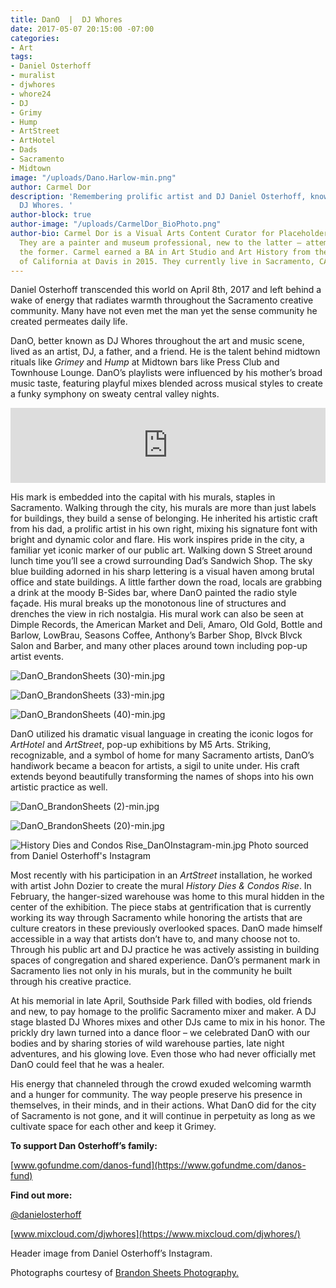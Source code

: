 ```yaml
---
title: DanO  |  DJ Whores
date: 2017-05-07 20:15:00 -07:00
categories:
- Art
tags:
- Daniel Osterhoff
- muralist
- djwhores
- whore24
- DJ
- Grimy
- Hump
- ArtStreet
- ArtHotel
- Dads
- Sacramento
- Midtown
image: "/uploads/Dano.Harlow-min.png"
author: Carmel Dor
description: 'Remembering prolific artist and DJ Daniel Osterhoff, known by many as
  DJ Whores. '
author-block: true
author-image: "/uploads/CarmelDor_BioPhoto.png"
author-bio: Carmel Dor is a Visual Arts Content Curator for Placeholder Magazine.
  They are a painter and museum professional, new to the latter – attempting to navigate
  the former. Carmel earned a BA in Art Studio and Art History from the University
  of California at Davis in 2015. They currently live in Sacramento, CA.
---
```


Daniel Osterhoff transcended this world on April 8th, 2017 and left behind a wake of energy that radiates warmth throughout the Sacramento creative community. Many have not even met the man yet the sense community he created permeates daily life.

DanO, better known as DJ Whores throughout the art and music scene, lived as an artist, DJ, a father, and a friend. He is the talent behind midtown rituals like *Grimey* and *Hump* at Midtown bars like Press Club and Townhouse Lounge. DanO’s playlists were influenced by his mother’s broad music taste, featuring playful mixes blended across musical styles to create a funky symphony on sweaty central valley nights.

  
<iframe width="100%" height="120" src="https://www.mixcloud.com/widget/iframe/?feed=https%3A%2F%2Fwww.mixcloud.com%2Fdjwhores%2Fdj-whores-summer-bass-mix-july-2009%2F&hide_cover=1&light=1" frameborder="0"></iframe>
  

His mark is embedded into the capital with his murals, staples in Sacramento. Walking through the city, his murals are more than just labels for buildings, they build a sense of belonging. He inherited his artistic craft from his dad, a prolific artist in his own right, mixing his signature font with bright and dynamic color and flare. His work inspires pride in the city, a familiar yet iconic marker of our public art. Walking down S Street around lunch time you’ll see a crowd surrounding Dad’s Sandwich Shop. The sky blue building adorned in his sharp lettering is a visual haven among brutal office and state buildings. A little farther down the road, locals are grabbing a drink at the moody B-Sides bar, where DanO painted the radio style façade. His mural breaks up the monotonous line of structures and drenches the view in rich nostalgia. His mural work can also be seen at Dimple Records, the American Market and Deli, Amaro, Old Gold, Bottle and Barlow, LowBrau, Seasons Coffee, Anthony’s Barber Shop, Blvck Blvck Salon and Barber, and many other places around town including pop-up artist events.

![DanO_BrandonSheets (30)-min.jpg](/uploads/DanO_BrandonSheets%20(30)-min.jpg)

![DanO_BrandonSheets (33)-min.jpg](/uploads/DanO_BrandonSheets%20(33)-min.jpg)

![DanO_BrandonSheets (40)-min.jpg](/uploads/DanO_BrandonSheets%20(40)-min.jpg)

DanO utilized his dramatic visual language in creating the iconic logos for *ArtHotel* and *ArtStreet*, pop-up exhibitions by M5 Arts. Striking, recognizable, and a symbol of home for many Sacramento artists, DanO’s handiwork became a beacon for artists, a sigil to unite under. His craft extends beyond beautifully transforming the names of shops into his own artistic practice as well.

![DanO_BrandonSheets (2)-min.jpg](/uploads/DanO_BrandonSheets%20(2)-min.jpg)

![DanO_BrandonSheets (20)-min.jpg](/uploads/DanO_BrandonSheets%20(20)-min.jpg)

![History Dies and Condos Rise_DanOInstagram-min.jpg](/uploads/History%20Dies%20and%20Condos%20Rise_DanOInstagram-min.jpg)
Photo sourced from Daniel Osterhoff's Instagram

Most recently with his participation in an *ArtStreet* installation, he worked with artist John Dozier to create the mural *History Dies & Condos Rise*. In February, the hanger-sized warehouse was home to this mural hidden in the center of the exhibition. The piece stabs at gentrification that is currently working its way through Sacramento while honoring the artists that are culture creators in these previously overlooked spaces.
DanO made himself accessible in a way that artists don’t have to, and many choose not to. Through his public art and DJ practice he was actively assisting in building spaces of congregation and shared experience. DanO’s permanent mark in Sacramento lies not only in his murals, but in the community he built through his creative practice. 

At his memorial in late April, Southside Park filled with bodies, old friends and new, to pay homage to the prolific Sacramento mixer and maker. A DJ stage blasted DJ Whores mixes and other DJs came to mix in his honor. The prickly dry lawn turned into a dance floor – we celebrated DanO with our bodies and by sharing stories of wild warehouse parties, late night adventures, and his glowing love. Even those who had never officially met DanO could feel that he was a healer.
 
His energy that channeled through the crowd exuded welcoming warmth and a hunger for community. The way people preserve his presence in themselves, in their minds, and in their actions. What DanO did for the city of Sacramento is not gone, and it will continue in perpetuity as long as we cultivate space for each other and keep it Grimey.

 

**To support Dan Osterhoff’s family:**

[www.gofundme.com/danos-fund](https://www.gofundme.com/danos-fund)

**Find out more:**

[@danielosterhoff](https://www.instagram.com/danielosterhoff/)

[www.mixcloud.com/djwhores](https://www.mixcloud.com/djwhores/)


Header image from Daniel Osterhoff’s Instagram.

Photographs courtesy of [Brandon Sheets Photography.](http://www.brandonsheetsphotography.com/)
